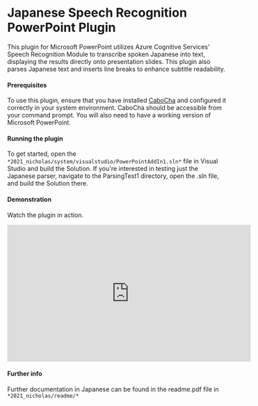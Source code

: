 
# Japanese Speech Recognition PowerPoint Plugin
This plugin for Microsoft PowerPoint utilizes Azure Cognitive Services' Speech Recognition Module to transcribe spoken Japanese into text, displaying the results directly onto presentation slides. This plugin also parses Japanese text and inserts line breaks to enhance subtitle readability.

#### Prerequisites
To use this plugin, ensure that you have installed [CaboCha](https://taku910.github.io/cabocha/) and configured it correctly in your system environment. CaboCha should be accessible from your command prompt. You will also need to have a working version of Microsoft PowerPoint.

#### Running the plugin
To get started, open the `*2021_nicholas/system/visualstudio/PowerPointAddIn1.sln*` file in Visual Studio and build the Solution. If you're interested in testing just the Japanese parser, navigate to the ParsingTest1 directory, open the .sln file, and build the Solution there.

#### Demonstration
Watch the plugin in action.
<iframe width="560" height="315" src="https://www.youtube.com/embed/qYrbfTP71Kc?si=Wfwj5uCAtpSxRnIB" title="Demonstration" frameborder="0" allow="accelerometer; autoplay; clipboard-write; encrypted-media; gyroscope; picture-in-picture; web-share" allowfullscreen></iframe>

#### Further info
Further documentation in Japanese can be found in the readme.pdf file in `*2021_nicholas/readme/*`
